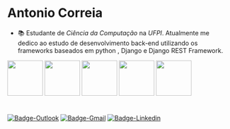 # Antonio Correia
- 📚 Estudante de *Ciência da Computação* na *UFPI*. Atualmente me dedico ao estudo de desenvolvimento back-end utilizando os frameworks baseados em python , Django e Django REST Framework.
<div style="display: inline-block;">
        <img width=80px" height="80px" src="https://cdn.jsdelivr.net/gh/devicons/devicon/icons/html5/html5-plain-wordmark.svg" />
        <img width=80px" height="80px" src="https://cdn.jsdelivr.net/gh/devicons/devicon/icons/css3/css3-plain-wordmark.svg" />
        <img width="80px" height="80px" src="https://cdn.jsdelivr.net/gh/devicons/devicon/icons/python/python-original-wordmark.svg" />
        <img width="80px" height="80px" src="https://cdn.jsdelivr.net/gh/devicons/devicon/icons/django/django-original.svg" />
        <img width="80px" height="80px" src="https://cdn.jsdelivr.net/gh/devicons/devicon/icons/javascript/javascript-original.svg" />
</div>

#

<div style="display: inline-block;">
        <a href="mailto:antoniocorreiacruz@outlook.com"><img alt ="Badge-Outlook" src="https://img.shields.io/badge/Microsoft_Outlook-0078D4?style=for-the-badge&logo=microsoft-outlook&logoColor=white" alt=""></a>
        <a href="mailto: bacelar849@gmail.com"><img alt ="Badge-Gmail" src="https://img.shields.io/badge/Gmail-D14836?style=for-the-badge&logo=gmail&logoColor=white" alt=""></a>
        <a href="https://www.linkedin.com/in/antonio-correia-595612209/"><img alt ="Badge-Linkedin" src="https://img.shields.io/badge/LinkedIn-0077B5?style=for-the-badge&logo=linkedin&logoColor=white" alt=""></a>
</div>

